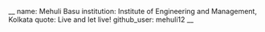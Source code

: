 __
name: Mehuli Basu
institution: Institute of Engineering and Management, Kolkata
quote: Live and let live!
github_user: mehuli12
__
